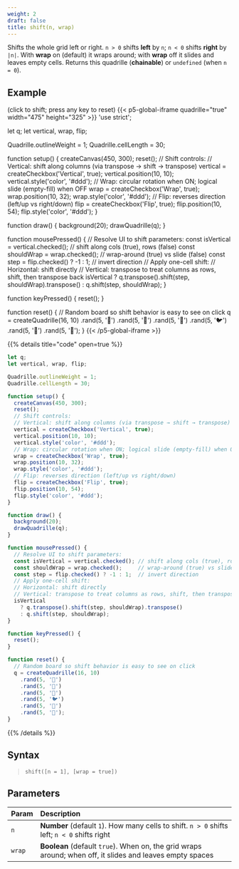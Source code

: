 ```yaml
---
weight: 2
draft: false
title: shift(n, wrap)
---
```


Shifts the whole grid left or right.
`n > 0` shifts **left** by `n`; `n < 0` shifts **right** by `|n|`.
With **wrap** on (default) it wraps around; with **wrap** off it slides and leaves empty cells.
Returns this quadrille (**chainable**) or `undefined` (when `n = 0`).

## Example

(click to shift; press any key to reset)
{{< p5-global-iframe quadrille="true" width="475" height="325" >}}
'use strict';

let q;
let vertical, wrap, flip;

Quadrille.outlineWeight = 1;
Quadrille.cellLength = 30;

function setup() {
  createCanvas(450, 300);
  reset();
  // Shift controls:
  // Vertical: shift along columns (via transpose → shift → transpose)
  vertical = createCheckbox('Vertical', true);
  vertical.position(10, 10);
  vertical.style('color', '#ddd');
  // Wrap: circular rotation when ON; logical slide (empty-fill) when OFF
  wrap = createCheckbox('Wrap', true);
  wrap.position(10, 32);
  wrap.style('color', '#ddd');
  // Flip: reverses direction (left/up vs right/down)
  flip = createCheckbox('Flip', true);
  flip.position(10, 54);
  flip.style('color', '#ddd');
}

function draw() {
  background(20);
  drawQuadrille(q);
}

function mousePressed() {
  // Resolve UI to shift parameters:
  const isVertical = vertical.checked(); // shift along cols (true), rows (false)
  const shouldWrap = wrap.checked();     // wrap-around (true) vs slide (false)
  const step = flip.checked() ? -1 : 1;  // invert direction
  // Apply one-cell shift:
  // Horizontal: shift directly
  // Vertical: transpose to treat columns as rows, shift, then transpose back
  isVertical
    ? q.transpose().shift(step, shouldWrap).transpose()
    : q.shift(step, shouldWrap);
}

function keyPressed() {
  reset();
}

function reset() {
  // Random board so shift behavior is easy to see on click
  q = createQuadrille(16, 10)
    .rand(5, '🐲')
    .rand(5, '🦑')
    .rand(5, '🦜')
    .rand(5, '🐦')
    .rand(5, '🐞')
    .rand(5, '🍄');
}
{{< /p5-global-iframe >}}

{{% details title="code" open=true %}}
```js
let q;
let vertical, wrap, flip;

Quadrille.outlineWeight = 1;
Quadrille.cellLength = 30;

function setup() {
  createCanvas(450, 300);
  reset();
  // Shift controls:
  // Vertical: shift along columns (via transpose → shift → transpose)
  vertical = createCheckbox('Vertical', true);
  vertical.position(10, 10);
  vertical.style('color', '#ddd');
  // Wrap: circular rotation when ON; logical slide (empty-fill) when OFF
  wrap = createCheckbox('Wrap', true);
  wrap.position(10, 32);
  wrap.style('color', '#ddd');
  // Flip: reverses direction (left/up vs right/down)
  flip = createCheckbox('Flip', true);
  flip.position(10, 54);
  flip.style('color', '#ddd');
}

function draw() {
  background(20);
  drawQuadrille(q);
}

function mousePressed() {
  // Resolve UI to shift parameters:
  const isVertical = vertical.checked(); // shift along cols (true), rows (false)
  const shouldWrap = wrap.checked();     // wrap-around (true) vs slide (false)
  const step = flip.checked() ? -1 : 1;  // invert direction
  // Apply one-cell shift:
  // Horizontal: shift directly
  // Vertical: transpose to treat columns as rows, shift, then transpose back
  isVertical
    ? q.transpose().shift(step, shouldWrap).transpose()
    : q.shift(step, shouldWrap);
}

function keyPressed() {
  reset();
}

function reset() {
  // Random board so shift behavior is easy to see on click
  q = createQuadrille(16, 10)
    .rand(5, '🐲')
    .rand(5, '🦑')
    .rand(5, '🦜')
    .rand(5, '🐦')
    .rand(5, '🐞')
    .rand(5, '🍄');
}
```
{{% /details %}}

## Syntax

> `shift([n = 1], [wrap = true])`

## Parameters

| Param  | Description                                                                                                                                   |
| :----- | :-------------------------------------------------------------------------------------------------------------------------------------------- |
| `n`    | **Number** (default `1`). How many cells to shift. `n > 0` shifts left; `n < 0` shifts right |
| `wrap` | **Boolean** (default `true`). When on, the grid wraps around; when off, it slides and leaves empty spaces                                    |
